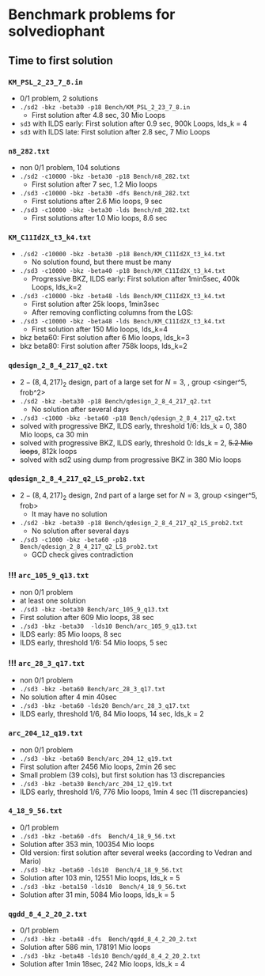 # Benchmark problems for solvediophant

## Time to first solution

### `KM_PSL_2_23_7_8.in`

- 0/1 problem, 2 solutions
- `./sd2 -bkz -beta30 -p18 Bench/KM_PSL_2_23_7_8.in`
  - First solution after 4.8 sec, 30 Mio Loops
- `sd3` with ILDS early: First solution after 0.9 sec, 900k Loops, lds_k = 4
- `sd3` with ILDS late: First solution after 2.8 sec, 7 Mio Loops

### `n8_282.txt`

- non 0/1 problem, 104 solutions
- `./sd2 -c10000 -bkz -beta30 -p18 Bench/n8_282.txt`
  - First solution after 7 sec, 1.2 Mio loops
- `./sd3 -c10000 -bkz -beta30 -dfs Bench/n8_282.txt`
  - First solutions after 2.6 Mio loops, 9 sec
- `./sd3 -c10000 -bkz -beta30 -lds Bench/n8_282.txt`
  - First solutions after 1.0 Mio loops, 8.6 sec

### `KM_C11Id2X_t3_k4.txt`

- `./sd2 -c10000 -bkz -beta30 -p18 Bench/KM_C11Id2X_t3_k4.txt`
  - No solution found, but there must be many
- `./sd3 -c10000 -bkz -beta40 -p18 Bench/KM_C11Id2X_t3_k4.txt`
  - Progressive BKZ, ILDS early: First solution after 1min5sec, 400k Loops, lds_k=2
- `./sd3 -c10000 -bkz -beta48 -lds Bench/KM_C11Id2X_t3_k4.txt`
  - First solution after 25k loops, 1min3sec
  - After removing conflicting columns from the LGS:
- `./sd3 -c10000 -bkz -beta48 -lds Bench/KM_C11Id2X_t3_k4.txt`
  - First solution after 150 Mio loops, lds_k=4
- bkz beta60: First solution after 6 Mio loops, lds_k=3
- bkz beta80: First solution after 758k loops, lds_k=2

### `qdesign_2_8_4_217_q2.txt`

- $2-(8,4,217)_2$ design, part of a large set for $N=3$, , group <singer^5, frob^2>
- `./sd2 -bkz -beta30 -p18 Bench/qdesign_2_8_4_217_q2.txt`
  - No solution after several days
- `./sd3 -c1000 -bkz -beta60 -p18 Bench/qdesign_2_8_4_217_q2.txt`
- solved with progressive BKZ, ILDS early, threshold 1/6: lds_k = 0, 380 Mio loops, ca 30 min
- solved with progressive BKZ, ILDS early, threshold 0: lds_k = 2, ~~5.2 Mio loops~~, 812k loops
- solved with sd2 using dump from progressive BKZ in 380 Mio loops

### `qdesign_2_8_4_217_q2_LS_prob2.txt`

- $2-(8,4,217)_2$ design, 2nd part of a large set for $N=3$, group <singer^5, frob>
  - It may have no solution
- `./sd2 -bkz -beta30 -p18 Bench/qdesign_2_8_4_217_q2_LS_prob2.txt`
  - No solution after several days
- `./sd3 -c1000 -bkz -beta60 -p18 Bench/qdesign_2_8_4_217_q2_LS_prob2.txt`
  - GCD check gives contradiction

### !!! `arc_105_9_q13.txt`

- non 0/1 problem
- at least one solution
- `./sd3 -bkz -beta30 Bench/arc_105_9_q13.txt`
- First solution after 609 Mio loops, 38 sec
- `./sd3 -bkz -beta30  -lds10 Bench/arc_105_9_q13.txt`
- ILDS early: 85 Mio loops, 8 sec
- ILDS early, threshold 1/6: 54 Mio loops, 5 sec

### !!! `arc_28_3_q17.txt`

- non 0/1 problem
- `./sd3 -bkz -beta60 Bench/arc_28_3_q17.txt`
- No solution after 4 min 40sec
- `./sd3 -bkz -beta60 -lds20 Bench/arc_28_3_q17.txt`
- ILDS early, threshold 1/6, 84 Mio loops, 14 sec, lds_k = 2

### `arc_204_12_q19.txt`

- non 0/1 problem
- `./sd3 -bkz -beta60 Bench/arc_204_12_q19.txt`
- First solution after 2456 Mio loops, 2min 26 sec
- Small problem (39 cols), but first solution has 13 discrepancies
- `./sd3 -bkz -beta30 Bench/arc_204_12_q19.txt`
- ILDS early, threshold 1/6, 776 Mio loops, 1min 4 sec (11 discrepancies)

### `4_18_9_56.txt`

- 0/1 problem
- `./sd3 -bkz -beta60 -dfs  Bench/4_18_9_56.txt`
- Solution after 353 min, 100354  Mio loops
- Old version: first solution after several weeks (according to Vedran and Mario)
- `./sd3 -bkz -beta60 -lds10  Bench/4_18_9_56.txt`
- Solution after 103 min, 12551 Mio loops, lds_k = 5
- `./sd3 -bkz -beta150 -lds10  Bench/4_18_9_56.txt`
- Solution after 31 min, 5084 Mio loops, lds_k = 5

### `qgdd_8_4_2_20_2.txt`

- 0/1 problem
- `./sd3 -bkz -beta48 -dfs  Bench/qgdd_8_4_2_20_2.txt`
- Solution after 586 min,  178191 Mio loops
- `./sd3 -bkz -beta48 -lds10 Bench/qgdd_8_4_2_20_2.txt`
- Solution after 1min 18sec, 242 Mio loops, lds_k = 4
